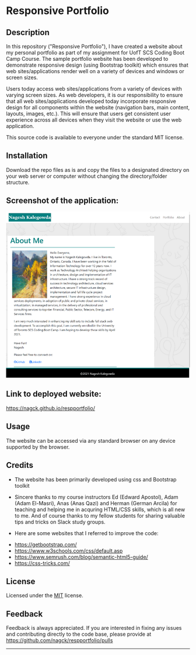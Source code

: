 # Responsive Portfolio

## Description 

In this repository ("Responsive Portfolio"), I have created a website about my personal portfolio as part of my assignment for UofT SCS Coding Boot Camp Course. The sample portfolio website has been developed to demonstrate responsive design (using Bootstrap toolkit) which ensures that web sites/applications render well on a variety of devices and windows or screen sizes.

Users today access web sites/applications from a variety of devices with varying screen sizes. As web developers, it is our responsibility to ensure that all web sites/applications developed today incorporate responsive design for all components within the website (navigation bars, main content, layouts, images, etc.). This will ensure that users get consistent user experience across all devices when they visit the website or use the web application.

This source code is available to everyone under the standard MIT license.

## Installation

Download the repo files as is and copy the files to a designated directory on your web server or computer without changing the directory/folder structure.

## Screenshot of the application:
![](images/portfolio.png) 

## Link to deployed website:
https://nagck.github.io/respportfolio/

## Usage 

The website can be accessed via any standard browser on any device supported by the browser.

## Credits

- The website has been primarily developed using css and Bootstrap toolkit 

- Sincere thanks to my course instructors Ed (Edward Apostol), Adam (Adam El-Masri), Anas (Anas Qazi) and   Herman (German Arcila) for teaching and helping me in acquring HTML/CSS skills, which is all new to me. And of course thanks to my fellow students for sharing valuable tips and tricks on Slack study groups.

- Here are some websites that I referred to improve the code:
* https://getbootstrap.com/
* https://www.w3schools.com/css/default.asp
* https://www.semrush.com/blog/semantic-html5-guide/
* https://css-tricks.com/

## License
Licensed under the [MIT](https://choosealicense.com/licenses/mit/) license.

## Feedback
Feedback is always appreciated. If you are interested in fixing any issues and contributing directly to the code base, please provide at  https://github.com/nagck/respportfolio/pulls

---

